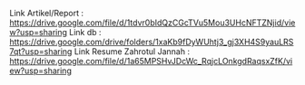 Link Artikel/Report : https://drive.google.com/file/d/1tdvr0bIdQzCGcTVu5Mou3UHcNFTZNjid/view?usp=sharing
Link db : https://drive.google.com/drive/folders/1xaKb9fDyWUhtj3_gj3XH4S9yauLRS7qt?usp=sharing
Link Resume Zahrotul Jannah : https://drive.google.com/file/d/1a65MPSHvJDcWc_RqjcLOnkgdRaqsxZfK/view?usp=sharing
